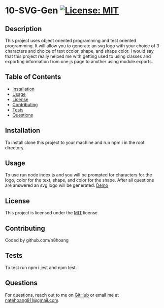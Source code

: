 
# 10-SVG-Gen [![License: MIT](https://img.shields.io/badge/License-MIT-yellow.svg)](https://opensource.org/licenses/MIT)

## Description

This project uses object oriented programming and test oriented programming. It will allow you to generate an svg logo with your choice of 3 characters and choice of text ccolor, shape, and shape color. I would say that this project really helped me with getting used to using classes and exporting information from one js page to another using module.exports.

## Table of Contents

- [Installation](#installation)
- [Usage](#usage)
- [License](#license)
- [Contributing](#contributing)
- [Tests](#tests)
- [Questions](#questions)

## Installation

To install clone this project to your machine and run npm i in the root directory.

## Usage

To use run node index.js and you will be prompted for characters for the logo, color for the text, shape, and color for the shape. After all questions are answered an svg logo will be generated. [Demo](https://drive.google.com/file/d/1kvJ0BpjKlyPy3Qlca400UQkX3n9tw11O/view)

## License

This project is licensed under the [MIT](https://opensource.org/licenses/MIT) license.

## Contributing

Coded by github.com/n8hoang

## Tests

To test run npm i jest and npm test.

## Questions

For questions, reach out to me on [GitHub](https://github.com/n8hoang) or email me at natehoang911@gmail.com.
